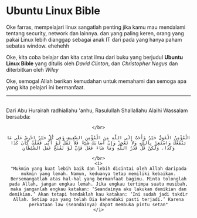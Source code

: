 # Ubuntu Linux Bible

Oke farras, mempelajari linux sangatlah penting jika kamu mau mendalami tentang security, network dan lainnya. dan yang paling keren, orang yang pakai Linux lebih dianggap sebagai anak IT dari pada yang hanya paham sebatas window. ehehehh


Oke, kita coba belajar dan kita catat ilmu dari buku yang berjudul **Ubuntu Linux Bible** yang ditulis oleh *David Clinton*, dan *Christopher Negus* dan diterbitkan oleh *Wiley*

Oke, semogal Allah berikan kemudahan untuk memahami dan semoga apa yang kita pelajari ini bermanfaat.

---

<br>
Dari Abu Hurairah radhiallahu 'anhu, Rasulullah Shallallahu Alaihi Wassalam bersabda:
<div align="center">
    
    </br>

    الْمُؤْمِنُ الْقَوِىُّ خَيْرٌ وَأَحَبُّ إِلَى اللَّهِ مِنَ الْمُؤْمِنِ الضَّعِيفِ وَفِى كُلٍّ خَيْرٌ احْرِصْ عَلَى مَا يَنْفَعُكَ وَاسْتَعِنْ بِاللَّهِ وَلاَ تَعْجِزْ وَإِنْ أَصَابَكَ شَيْءٌ فَلاَ تَقُلْ لَوْ أَنِّى فَعَلْتُ كَانَ كَذَا وَكَذَا. وَلَكِنْ قُلْ قَدَرُ اللَّهِ وَمَا شَاءَ فَعَلَ فَإِنَّ لَوْ تَفْتَحُ عَمَلَ الشَّيْطَانِ

    </br>
    <i>
    "Mukmin yang kuat lebih baik dan lebih dicintai oleh Allah daripada mukmin yang lemah. Namun, keduanya tetap memiliki kebaikan. Bersemangatlah atas hal-hal yang bermanfaat bagimu. Minta tolonglah pada Allah, jangan engkau lemah. Jika engkau tertimpa suatu musibah, maka janganlah engkau katakan: ‘Seandainya aku lakukan demikian dan demikian.’ Akan tetapi hendaklah kau katakan: ‘Ini sudah jadi takdir Allah. Setiap apa yang telah Dia kehendaki pasti terjadi.’ Karena perkataan law (seandainya) dapat membuka pintu setan"
    </i>
</div>